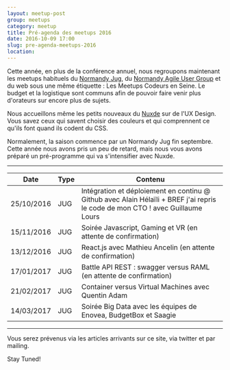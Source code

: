 ```yaml
---
layout: meetup-post
group: meetups
category: meetup
title: Pré-agenda des meetups 2016
date: 2016-10-09 17:00
slug: pre-agenda-meetups-2016
location:
---
```


Cette année, en plus de la conférence annuel, nous regroupons maintenant les meetups habituels du [Normandy Jug](http://www.normandyjug.org), du [Normandy Agile User Group](http://www.normandyjug.org/naug) et du web sous une même étiquette : Les Meetups Codeurs en Seine. Le budget et la logistique sont communs afin de pouvoir faire venir plus d'orateurs sur encore plus de sujets.

Nous accueillons même les petits nouveaux du [Nuxde](http://www.nuxde.com/) sur de l'UX Design. Vous savez ceux qui savent choisir des couleurs et qui comprennent ce qu'ils font quand ils codent du CSS.

Normalement, la saison commence par un Normandy Jug fin septembre. Cette année nous avons pris un peu de retard, mais nous vous avons préparé un pré-programme qui va s'intensifier avec Nuxde.

----

| Date | Type | Contenu  |
| ---- | ---- | -------- |
|25/10/2016  | JUG  | Intégration et déploiement en continu @ Github avec Alain Hélaïli + BREF j'ai repris le code de mon CTO ! avec Guillaume Lours  |
|15/11/2016  | JUG  | Soirée Javascript, Gaming et VR (en attente de confirmation) |
|13/12/2016 | JUG | React.js avec Mathieu Ancelin (en attente de confirmation)|
|17/01/2017 | JUG | Battle API REST : swagger versus RAML (en attente de confirmation)|
|21/02/2017 | JUG | Container versus Virtual Machines avec Quentin Adam |
|14/03/2017  | JUG | Soirée Big Data avec les équipes de Enovea, BudgetBox et Saagie |

----

Vous serez prévenus via les articles arrivants sur ce site, via twitter et par mailing.

Stay Tuned!
